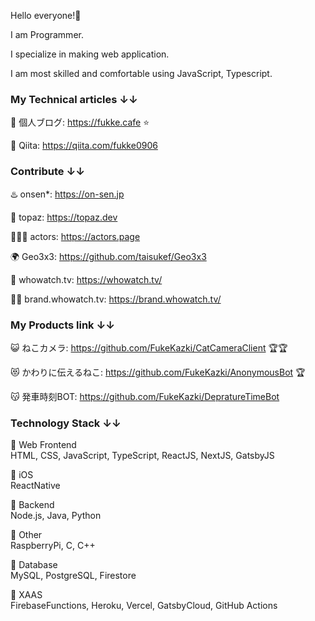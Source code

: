 Hello everyone!🚀

I am Programmer.

I specialize in making web application.

I am most skilled and comfortable using JavaScript, Typescript.


### My Technical articles ↓↓

🚀 個人ブログ: https://fukke.cafe ⭐

🚀 Qiita: https://qiita.com/fukke0906

### Contribute ↓↓
♨️ onsen*: https://on-sen.jp  

🦔 topaz: https://topaz.dev

👱🏻‍♀️ actors: https://actors.page  

🌍 Geo3x3: https://github.com/taisukef/Geo3x3

🦹 whowatch.tv: https://whowatch.tv/

🦸‍♀️ brand.whowatch.tv: https://brand.whowatch.tv/

### My Products link ↓↓

😺 ねこカメラ: https://github.com/FukeKazki/CatCameraClient 🏆🏆

😻 かわりに伝えるねこ: https://github.com/FukeKazki/AnonymousBot 🏆

😽 発車時刻BOT: https://github.com/FukeKazki/DepratureTimeBot

### Technology Stack ↓↓

🚀 Web Frontend  
HTML, CSS, JavaScript, TypeScript, ReactJS, NextJS, GatsbyJS

🚀 iOS  
ReactNative

🚀 Backend  
Node.js, Java, Python

🚀 Other  
RaspberryPi, C, C++

🚀 Database  
MySQL, PostgreSQL, Firestore

🚀 XAAS  
FirebaseFunctions, Heroku, Vercel, GatsbyCloud, GitHub Actions


